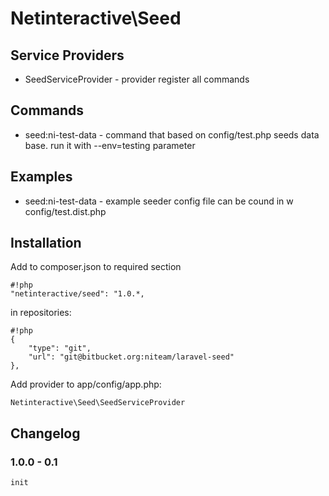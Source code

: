 Netinteractive\Seed
=====================


## Service Providers
- SeedServiceProvider - provider register all commands

## Commands
- seed:ni-test-data - command that based on config/test.php seeds data base. run it with --env=testing parameter

## Examples
- seed:ni-test-data - example seeder config file can be cound in w config/test.dist.php

## Installation

Add to composer.json to required section
```
#!php
"netinteractive/seed": "1.0.*,
```

in repositories:
```
#!php
{
    "type": "git",
    "url": "git@bitbucket.org:niteam/laravel-seed"
},
```

Add provider to app/config/app.php:
```
Netinteractive\Seed\SeedServiceProvider
```

## Changelog

### 1.0.0 - 0.1
    init
